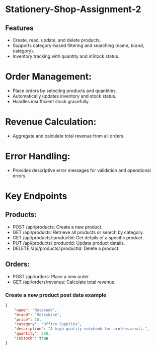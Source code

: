 # Stationery-Shop-Assignment-2
## Features
- Create, read, update, and delete products.
- Supports category-based filtering and searching (name, brand, category).
- Inventory tracking with quantity and inStock status.

# Order Management:

- Place orders by selecting products and quantities.
- Automatically updates inventory and stock status.
- Handles insufficient stock gracefully.

# Revenue Calculation:

- Aggregate and calculate total revenue from all orders.
# Error Handling:

- Provides descriptive error messages for validation and operational errors.

# Key Endpoints
## Products:

- POST /api/products: Create a new product.
- GET /api/products: Retrieve all products or search by category.
- GET /api/products/:productId: Get details of a specific product.
- PUT /api/products/:productId: Update product details.
- DELETE /api/products/:productId: Delete a product.

## Orders:

- POST /api/orders: Place a new order.
- GET /api/orders/revenue: Calculate total revenue.

### Create a new product post data example

```json
{
    "name": "Notebook",
    "brand": "Moleskine",
    "price": 10,
    "category": "Office Supplies",
    "description": "A high-quality notebook for professionals.",
    "quantity": 200,
    "inStock": true
}